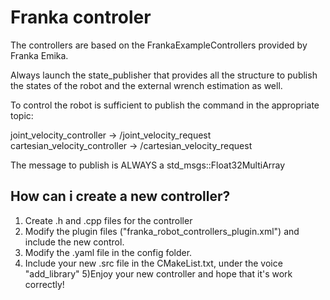 # Franka controler

The controllers are based on the FrankaExampleControllers provided by Franka Emika.


Always launch the state_publisher that provides all the structure to publish the states of the robot and the external wrench estimation as well.

To control the robot is sufficient to publish the command in the appropriate topic:


joint_velocity_controller       -> /joint_velocity_request
cartesian_velocity_controller   -> /cartesian_velocity_request 

The message to publish is ALWAYS a std_msgs::Float32MultiArray


## How can i create a new controller? ##

1) Create .h and .cpp files for the controller
2) Modify the plugin files ("franka_robot_controllers_plugin.xml") and include the new control.
3) Modify the .yaml file in the config folder.
4) Include your new .src file in the CMakeList.txt, under the voice "add_library" 
5)Enjoy your new controller and hope that it's work correctly!


